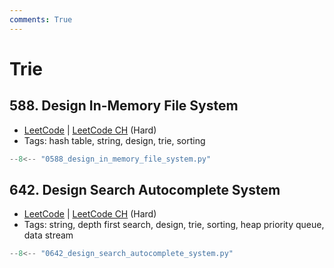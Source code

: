 ```yaml
---
comments: True
---
```


# Trie

## 588. Design In-Memory File System

-   [LeetCode](https://leetcode.com/problems/design-in-memory-file-system/) | [LeetCode CH](https://leetcode.cn/problems/design-in-memory-file-system/) (Hard)
-   Tags: hash table, string, design, trie, sorting

```python
--8<-- "0588_design_in_memory_file_system.py"
```

## 642. Design Search Autocomplete System

-   [LeetCode](https://leetcode.com/problems/design-search-autocomplete-system/) | [LeetCode CH](https://leetcode.cn/problems/design-search-autocomplete-system/) (Hard)
-   Tags: string, depth first search, design, trie, sorting, heap priority queue, data stream

```python
--8<-- "0642_design_search_autocomplete_system.py"
```
